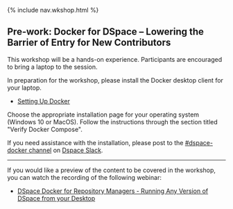 {% include nav.wkshop.html %}
## Pre-work: Docker for DSpace – Lowering the Barrier of Entry for New Contributors

This workshop will be a hands-on experience.  Participants are encouraged to bring a laptop to the session.

In preparation for the workshop, please install the Docker desktop client for your laptop.
- [Setting Up Docker](../tutorialSetup.md)

Choose the appropriate installation page for your operating system (Windows 10 or MacOS).  Follow the instructions through the section titled "Verify Docker Compose".

If you need assistance with the installation, please post to the [#dspace-docker channel](https://dspace-org.slack.com/messages/C9YD42PV3) on
[Dspace Slack](https://wiki.duraspace.org/display/DSPACE/Slack).

---

If you would like a preview of the content to be covered in the workshop, you can watch the recording of the following webinar:
- [DSpace Docker for Repository Managers - Running Any Version of DSpace from your Desktop](http://bit.ly/docker4rm)
